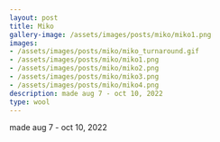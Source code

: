 ```yaml
---
layout: post
title: Miko
gallery-image: /assets/images/posts/miko/miko1.png
images: 
- /assets/images/posts/miko/miko_turnaround.gif
- /assets/images/posts/miko/miko1.png
- /assets/images/posts/miko/miko2.png
- /assets/images/posts/miko/miko3.png
- /assets/images/posts/miko/miko4.png
description: made aug 7 - oct 10, 2022
type: wool
---
```


made aug 7 - oct 10, 2022
